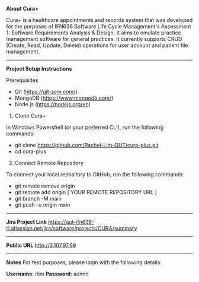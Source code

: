 **About Cura+**

Cura+ is a healthcare appointments and records system that was developed for the purposes of IFN636 Software Life Cycle Management's Assessment 1: Software Requirements Analysis & Design. It aims to emulate practice management software for general practices. It currently supports CRUD (Create, Read, Update, Delete) operations for user account and patient file management.

---

**Project Setup Instructions**

Prerequisites

- Git       (https://git-scm.com/)
- MongoDB   (https://www.mongodb.com/)
- Node.js   (https://nodejs.org/en)

1. Clone Cura+

In Windows Powershell (or your preferred CLI), run the following commands:
- git clone https://github.com/Rachel-Lim-QUT/cura-plus.git
- cd cura-plus

2. Connect Remote Repository

To connect your local repository to GitHub, run the following commands:
- git remote remove origin
- git remote add origin [ YOUR REMOTE REPOSITORY URL ]
- git branch -M main
- git push -u origin main

---

**Jira Project Link**
https://qut-ifn636-rl.atlassian.net/jira/software/projects/CURA/summary

---

**Public URL**
http://3.107.97.69

---

**Notes**
For test purposes, please login with the following details:

**Username**: rlim
**Password**: admin